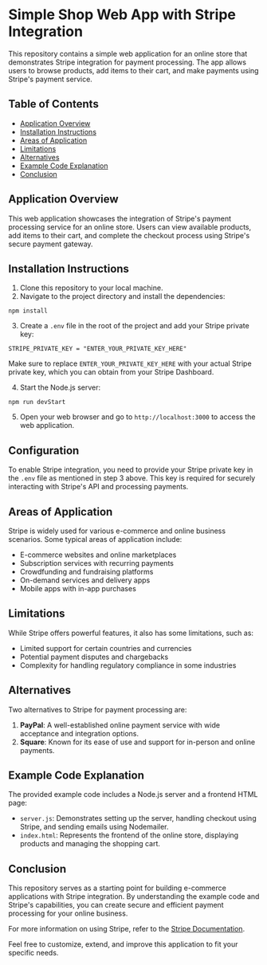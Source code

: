 # Simple Shop Web App with Stripe Integration

This repository contains a simple web application for an online store that demonstrates Stripe integration for payment processing. The app allows users to browse products, add items to their cart, and make payments using Stripe's payment service.

## Table of Contents

- [Application Overview](#application-overview)
- [Installation Instructions](#installation-instructions)
- [Areas of Application](#areas-of-application)
- [Limitations](#limitations)
- [Alternatives](#alternatives)
- [Example Code Explanation](#example-code-explanation)
- [Conclusion](#conclusion)

## Application Overview

This web application showcases the integration of Stripe's payment processing service for an online store. Users can view available products, add items to their cart, and complete the checkout process using Stripe's secure payment gateway.

## Installation Instructions

1. Clone this repository to your local machine.
2. Navigate to the project directory and install the dependencies:
```
npm install
```
3. Create a `.env` file in the root of the project and add your Stripe private key:
```
STRIPE_PRIVATE_KEY = "ENTER_YOUR_PRIVATE_KEY_HERE"
```
Make sure to replace `ENTER_YOUR_PRIVATE_KEY_HERE` with your actual Stripe private key, which you can obtain from your Stripe Dashboard.

4. Start the Node.js server:
   
```
npm run devStart
```

5. Open your web browser and go to `http://localhost:3000` to access the web application.

## Configuration

To enable Stripe integration, you need to provide your Stripe private key in the `.env` file as mentioned in step 3 above. This key is required for securely interacting with Stripe's API and processing payments.

## Areas of Application

Stripe is widely used for various e-commerce and online business scenarios. Some typical areas of application include:
- E-commerce websites and online marketplaces
- Subscription services with recurring payments
- Crowdfunding and fundraising platforms
- On-demand services and delivery apps
- Mobile apps with in-app purchases

## Limitations

While Stripe offers powerful features, it also has some limitations, such as:
- Limited support for certain countries and currencies
- Potential payment disputes and chargebacks
- Complexity for handling regulatory compliance in some industries

## Alternatives

Two alternatives to Stripe for payment processing are:
1. **PayPal**: A well-established online payment service with wide acceptance and integration options.
2. **Square**: Known for its ease of use and support for in-person and online payments.

## Example Code Explanation

The provided example code includes a Node.js server and a frontend HTML page:
- `server.js`: Demonstrates setting up the server, handling checkout using Stripe, and sending emails using Nodemailer.
- `index.html`: Represents the frontend of the online store, displaying products and managing the shopping cart.

## Conclusion

This repository serves as a starting point for building e-commerce applications with Stripe integration. By understanding the example code and Stripe's capabilities, you can create secure and efficient payment processing for your online business.

For more information on using Stripe, refer to the [Stripe Documentation](https://stripe.com/docs).

Feel free to customize, extend, and improve this application to fit your specific needs.
